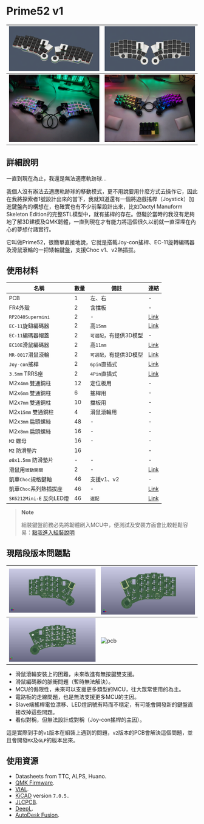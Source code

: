 # Prime52 v1

|![info](pic/info.png)|![info](pic/info2.png)|
|--|--|
|![info](pic/info3.jpg)|![info](pic/info4.jpg)|

## 詳細說明

一直到現在為止，我還是無法適應軌跡球...

我個人沒有辦法去適應軌跡球的移動模式，更不用說要用什麼方式去操作它，因此在我將探索者1號設計出來的當下，我就知道還有一個將遊戲搖桿（Joystick）加進鍵盤內的構想在，也確實也有不少前輩設計出來，比如Dactyl Manuform Skeleton Edition的完整STL模型中，就有搖桿的存在。但礙於當時的我沒有足夠地了解3D建模及QMK韌體，一直到現在才有能力將這個很久以前就一直深埋在內心的夢想付諸實行。

它叫做Prime52，很簡單直接地說，它就是搭載Joy-con搖桿、EC-11旋轉編碼器及滑鼠滾輪的一把矮軸鍵盤，支援Choc v1、v2熱插拔。

## 使用材料

|名稱|數量|備註|連結|
|--|--|--|--|
|PCB|1|左、右|-|
|FR4外殼|2|含擋板|-|
|`RP2040Supermini`|2|-|[Link](https://www.aliexpress.com/item/1005006096780891.html?channel=twinner)|
|`EC-11`旋鈕編碼器|2|高`15mm`|[Link](https://www.aliexpress.com/item/1005006104167148.html?channel=twinner)| 
|`EC-11`編碼器帽蓋|2|`可選配`，有提供3D模型|-|
|`EC10E`滑鼠編碼器|2|高`11mm`|[Link](https://www.aliexpress.com/item/1005006279296138.html?channel=twinner)|
|`MR-0017`滑鼠滾輪|2|`可選配`，有提供3D模型|[Link](https://www.aliexpress.com/item/1005005878223914.html?channel=twinner)|
|`Joy-con`搖桿|2|`6pin`直插式|[Link](https://vi.aliexpress.com/item/1005006061159473.html)|
|`3.5mm` TRRS座|2|`4Pin`直插式|[Link](https://vi.aliexpress.com/item/1005003299392377.html?channel=twinner)|
|M2x`4mm` 雙通銅柱|12|定位板用|-|
|M2x`6mm` 雙通銅柱|6|搖桿用|-|
|M2x`7mm` 雙通銅柱|10|擋板用|-|
|M2x`15mm` 雙通銅柱|4|滑鼠滾輪用|-|
|M2x`3mm` 扁頭螺絲|48|-|-|
|M2x`8mm` 扁頭螺絲|16|-|-|
|`M2` 螺母|16|-|-|
|`M2` 防滑墊片|16||-|
|`ø8x1.5mm` 防滑墊片|-|-|-|
|滑鼠用`微動開關`|2|-|[Link](https://vi.aliexpress.com/w/wholesale-mouse-switch.html?spm=a2g0o.productlist.search.0)|
|凱華`Choc`規格鍵軸|46|支援v1、v2|-|
|凱華`Choc`系列熱插拔座|46|-|[Link](https://vi.aliexpress.com/item/1005003879769486.html?channel=twinner)|
|`SK6212Mini-E` 反向LED燈|46|`選配`|[Link](https://vi.aliexpress.com/item/1005005956813491.html?channel=twinner)|

> **Note**
>
> 組裝鍵盤前務必先將韌體刷入MCU中，便測試及安裝方面會比較輕鬆容易：[點我進入組裝說明](guide.md)

## 現階段版本問題點

|![pcb](pic/pcbl.png)|![pcb](pic/pcbr.png)|
|--|--|
|![pcb](pic/pcbl2.png)|![pcb](pic/pcbr2.jpg)|

- 滑鼠滾輪安裝上的困難，未來改進有無按鍵雙支援。
- 滑鼠編碼器的脈衝問題（暫時無法解決）。
- MCU的侷限性，未來可以支援更多類型的MCU，往大眾常使用的為主。
- 電路板的走線問題，也是無法支援更多MCU的主因。
- Slave端搖桿電位漂移、LED燈訊號有時而不穩定，有可能會開發新的鍵盤直接改掉這些問題。
- 看似對稱，但無法設計成對稱（Joy-con搖桿的主因）。

這是實際到手的`v1`版本在組裝上遇到的問題，`v2`版本的PCB會解決這個問題，並且會開發`MX`及`GLP`的版本出來。

## 使用資源

- Datasheets from TTC, ALPS, Huano.
- [QMK Firmware](https://qmk.fm/).
- [VIAL](https://get.vial.today/).
- [KiCAD](https://www.kicad.org/) version `7.0.5.`
- [JLCPCB](https://jlcpcb.com/).
- [DeepL](https://www.deepl.com/translator).
- [AutoDesk Fusion](https://www.autodesk.com/products/fusion-360/free-trial).








